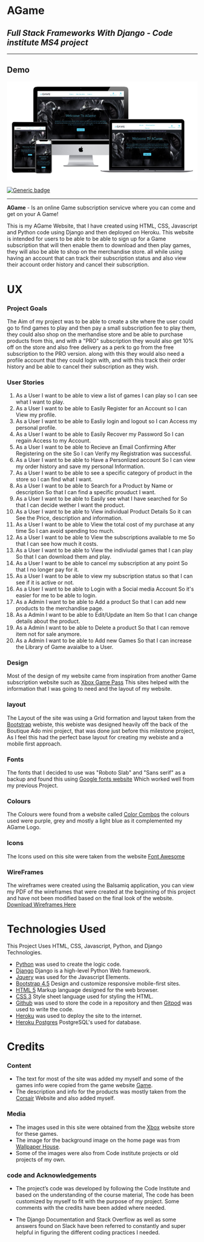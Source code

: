 # AGame

## <i> Full Stack Frameworks With Django - Code institute MS4 project </i>

---

## Demo

![mockups](media/mockup_picture.JPG)

[![Generic badge](https://img.shields.io/badge/AGame_live_demo-Here-<>.svg)](https://agame-app-ms4.herokuapp.com/)

---

**AGame** - Is an online Game subscription servicve where you can come and get on your A Game!

This is my AGame Website, that I have created using HTML, CSS, Javascript and Python code using Django and then deployed on Heroku. 
This website is intended for users to be able to be able to sign up for a Game subscription that will then enable them to download and then
play games, they will also be able to shop on the merchandise store. all while using having an account that can track their subscription status
and also view their account order history and cancel their subscription.

# UX

### **Project Goals**

The Aim of my project was to be able to create a site where the user could go to find games to play and then pay a small subscription fee to play them,
they could also shop on the merhandise store and be able to purchase products from this, and with a "PRO" subscription they would also get
10% off on the store and also free delivery as a perk to go from the free subscription to the PRO version. along with this they would also need
a profile account that they could login with, and with this track their order history and be able to cancel their subscription as they wish.

### User Stories

1. As a User I want to be able to view a list of games I can play so I can see what I want to play.
2. As a User I want to be able to Easily Register for an Account so I can View my profile.
3. As a User I want to be able to Easliy login and logout so I can Access my personal profile.
4. As a User I want to be able to Easily Recover my Password So I can regain Access to my Account.
5. As a User I want to be able to Recieve an Email Confirming After Registering on the site So I can Verify my Registration was successful.
6. As a User I want to be able to Have a Personlized account So I can view my order history and save my personal Information.
7. As a User I want to be able to see a specific category of product in the store so I can find what I want.
8. As a User I want to be able to Search for a Product by Name or description So that I can find a specific prouduct I want.
9. As a User I want to be able to Easily see what I have searched for So that I can decide wether I want the product.
10. As a User I want to be able to View individual Product Details So it can See the Price, description and information.
11. As a User I want to be able to View the total cost of my purchase at any time So I can avoid spending too much.
12. As a User I want to be able to View the subscriptions available to me So that I can see how much it costs.
13. As a User I want to be able to View the indiviudal games that I can play So that I can download them and play.
14. As a User I want to be able to cancel my subscription at any point So that I no longer pay for it.
15. As a User I want to be able to view my subscription status so that I can see if it is active or not.
16. As a User I want to be able to Login with a Social media Account So it's easier for me to be able to login.
17. As a Admin I want to be able to Add a product So that I can add new products to the merchandise page.
18. As a Admin I want to be able to Edit/Update an Item So that I can change details about the product.
19. As a Admin I want to be able to Delete a product So that I can remove item not for sale anymore.
20. As a Admin I want to be able to Add new Games So that I can increase the Library of Game avaialbe to a User.

### **Design**

Most of the design of my website came from inspiration from another Game subscription website such as 
[Xbox Game Pass](https://www.xbox.com/en-GB/xbox-game-pass)
This sites helped with the information that I was going to need and the layout of my website.

### layout

The Layout of the site was using a Grid formation and layout taken from the [Bootstrap](https://getbootstrap.com/) webiste, 
this webiste was designed heavily off the back of the Boutique Ado mini project, that was done just before this milestone project,
As I feel this had the perfect base layout for creating my webiste and a mobile first approach.

### Fonts

The fonts that I decided to use was "Roboto Slab" and "Sans serif" as a backup and found this using 
[Google fonts website](https://fonts.google.com/) Which worked well from my previous Project.

### Colours

The Colours were found from a website called [Color Combos](https://www.colorcombos.com/color-schemes/2026/ColorCombo2026.html)
the colours used were purple, grey and mostly a light blue as it complemented my AGame Logo.

### Icons

The Icons used on this site were taken from the website [Font Awesome](https://fontawesome.com/)

### WireFrames

The wireframes were created using the Balsamiq application, you can view my PDF of the wireframes
that were created at the beginning of this project and have not been modified based on the final look of the website. 
[Download Wireframes Here](https://github.com/djacura/AGame/raw/master/assets/AGame%20wireframes%20PDF.pdf)


# **Technologies Used**

This Project Uses HTML, CSS, Javascript, Python, and Django Technologies.

* [Python](https://www.python.org/) was used to create the logic code.
* [Django](https://www.djangoproject.com/) Django is a high-level Python Web framework.
* [Jquery](https://jquery.com/) was used for the Javascript Elements.
* [Bootstrap 4.5](https://getbootstrap.com/) Design and customize responsive mobile-first sites.
* [HTML 5](https://en.wikipedia.org/wiki/HTML) Markup language designed for the web browser.
* [CSS 3](https://en.wikipedia.org/wiki/Cascading_Style_Sheets) Style sheet language used for styling the HTML.
* [Github](https://github.com/) was used to store the code in a repository and then [Gitpod](https://www.gitpod.io/) was used to write the code.
* [Heroku](https://www.heroku.com/) was used to deploy the site to the internet.
* [Heroku Postgres](https://www.heroku.com/postgres) PostgreSQL's used for database.



# **Credits**

### Content
- The text for most of the site was added my myself and some of the games info were copied from the game website [Game](https://www.game.co.uk).
- The description and info for the products was mostly taken from the [Corsair](https://www.corsair.com/uk/en/) Website and also added myself.

### Media
- The images used in this site were obtained from the [Xbox](https://www.xbox.com) website store for these games.
- The image for the background image on the home page was from [Wallpaper House](https://wallpaper-house.com/).
- Some of the images were also from Code institute projects or old projects of my own.

### code and Acknowledgements

* The project’s code was developed by following the Code Institute and based on the understanding of the course material, 
The code has been customized by myself to fit with the purpose of my project. Some comments with the credits have been added where needed.

* The Django Documentation and Stack Overflow as well as some answers found on Slack have been referred to constantly
and super helpful in figuring the different coding practices I needed.


